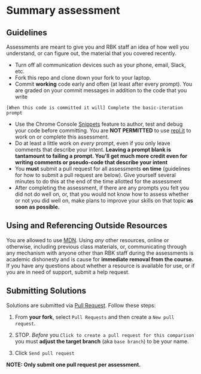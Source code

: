 # Summary assessment

## Guidelines

Assessments are meant to give you and RBK staff an idea of how well you understand, or can figure out, the material that you covered recently.

- Turn off all communication devices such as your phone, email, Slack, etc.
- Fork this repo and clone down your fork to your laptop.
- Commit **working** code early and often (at least after every prompt). You are graded on your commit messages in addition to the code that you write

`[When this code is committed it will] Complete the basic-iteration prompt`

- Use the Chrome Console [Snippets](https://developers.google.com/web/tools/chrome-devtools/snippets) feature to author, test and debug your code before committing. You are **NOT PERMITTED** to use [repl.it](https://repl.it/) to work on or complete this assessment.
- Do at least a little work on _every_ prompt, even if you only leave comments that describe your intent. **Leaving a prompt blank is tantamount to failing a prompt. You'll get much more credit even for writing comments or pseudo-code that describe your intent**
- You **must** submit a pull request for all assessments **on time** (guidelines for how to submit a pull request are below). Give yourself several minutes to do this at the end of the time allotted for the assessment
- After completing the assessment, if there are any prompts you felt you did not do well on, or, that you would not know how to assess whether or not you did well on, make plans to improve your skills on that topic **as soon as possible.**

## Using and Referencing Outside Resources

You are allowed to use [MDN](https://developer.mozilla.org). Using _any_ other resources, online or otherwise, including previous class materials, or, communicating through any mechanism with anyone other than RBK staff during the assessments is academic dishonesty and is cause for **immediate removal from the course.** If you have any questions about whether a resource is available for use, or if you are in need of support, submit a help request.

## Submitting Solutions

Solutions are submitted via [Pull Request](https://help.github.com/articles/using-pull-requests). Follow these steps:

1. From **your fork**, select `Pull Requests` and then create a `New pull request`.

2. STOP. _Before_ you `Click to create a pull request for this comparison` you must **adjust the target branch** (aka `base branch`) to be your name.

3. Click `Send pull request`

**NOTE: Only submit one pull request per assessment.**